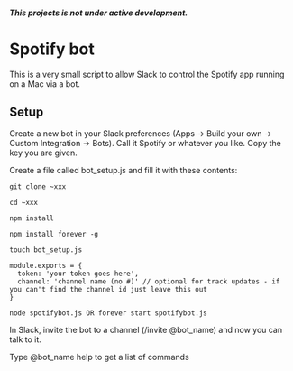 ##### This projects is not under active development.

Spotify bot
===========

This is a very small script to allow Slack to control the Spotify app running on a Mac via a bot.

Setup
-----

Create a new bot in your Slack preferences (Apps -> Build your own -> Custom Integration -> Bots). Call it Spotify or whatever you like. Copy the key you are given.

Create a file called bot_setup.js and fill it with these contents:
```
git clone ~xxx
```
```
cd ~xxx
```
```
npm install
```
```
npm install forever -g
```
```
touch bot_setup.js
```
```
module.exports = {
  token: 'your token goes here',
  channel: 'channel name (no #)' // optional for track updates - if you can't find the channel id just leave this out
}
```
```
node spotifybot.js OR forever start spotifybot.js
```
In Slack, invite the bot to a channel (/invite @bot_name) and now you can talk to it.

Type @bot_name help to get a list of commands
